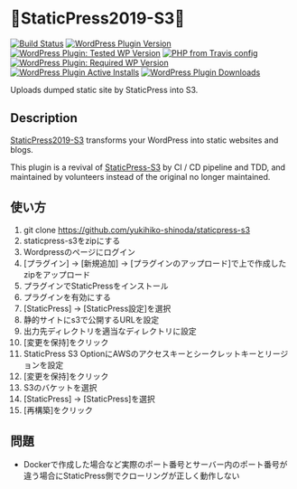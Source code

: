 # 🗽StaticPress2019-S3🗿

[![Build Status](https://travis-ci.org/yukihiko-shinoda/staticpress-s3.svg?branch=master)](https://travis-ci.org/yukihiko-shinoda/staticpress-s3)
[![WordPress Plugin Version](https://img.shields.io/wordpress/plugin/v/staticpress2019-s3)](https://wordpress.org/plugins/staticpress2019-s3/)
[![WordPress Plugin: Tested WP Version](https://img.shields.io/wordpress/plugin/tested/staticpress2019-s3)](https://travis-ci.org/yukihiko-shinoda/staticpress-s3)
[![PHP from Travis config](https://img.shields.io/travis/php-v/yukihiko-shinoda/staticpress-s3/master)](https://travis-ci.org/yukihiko-shinoda/staticpress-s3)
[![WordPress Plugin: Required WP Version](https://img.shields.io/wordpress/plugin/wp-version/staticpress2019-s3)](https://travis-ci.org/yukihiko-shinoda/staticpress-s3)
[![WordPress Plugin Active Installs](https://img.shields.io/wordpress/plugin/installs/staticpress2019-s3)](https://wordpress.org/plugins/staticpress2019-s3/advanced/)
[![WordPress Plugin Downloads](https://img.shields.io/wordpress/plugin/dm/staticpress2019-s3)](https://wordpress.org/plugins/staticpress2019-s3/advanced/)

Uploads dumped static site by StaticPress into S3.

## Description

[StaticPress2019-S3](https://wordpress.org/plugins/staticpress2019-s3/) transforms your WordPress into static websites and blogs.

This plugin is a revival of [StaticPress-S3](https://github.com/megumiteam/staticpress-s3) by CI / CD pipeline and TDD, and maintained by volunteers instead of the original no longer maintained.

## 使い方

1. git clone https://github.com/yukihiko-shinoda/staticpress-s3
2. staticpress-s3をzipにする
3. Wordpressのページにログイン
4. [プラグイン] -> [新規追加] -> [プラグインのアップロード]で上で作成したzipをアップロード
5. プラグインでStaticPressをインストール
6. プラグインを有効にする
7. [StaticPress] -> [StaticPress設定]を選択
8. 静的サイトにs3で公開するURLを設定
9. 出力先ディレクトリを適当なディレクトリに設定
10. [変更を保持]をクリック
11. StaticPress S3 OptionにAWSのアクセスキーとシークレットキーとリージョンを設定
12. [変更を保持]をクリック
13. S3のバケットを選択
14. [StaticPress] -> [StaticPress]を選択
15. [再構築]をクリック

## 問題
- Dockerで作成した場合など実際のポート番号とサーバー内のポート番号が違う場合にStaticPress側でクローリングが正しく動作しない

